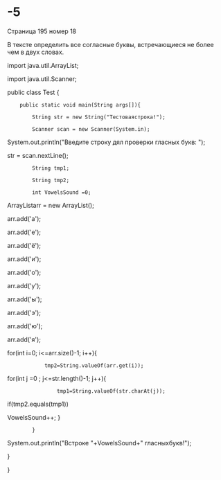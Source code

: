 # -5
Страница 195 номер 18

 В тексте определить все согласные буквы, встречающиеся не более чем в двух словах.
 

import java.util.ArrayList;

import java.util.Scanner;


public class Test {


        public static void main(String args[]){
        
            String str = new String("Тестоваястрока!");
            
            Scanner scan = new Scanner(System.in);
            
System.out.println("Введите строку дял проверки гласных букв: ");

str =  scan.nextLine();

            String tmp1;
            
            String tmp2;
            
            int VowelsSound =0;
            

ArrayList<Character>arr = new ArrayList<Character>();

arr.add('а');

arr.add('е');

arr.add('ё');

arr.add('и');

arr.add('о');

arr.add('у');

arr.add('ы');

arr.add('э');

arr.add('ю');

arr.add('я');

for(int i=0; i<=arr.size()-1; i++){

                tmp2=String.valueOf(arr.get(i));
                
for(int j =0 ; j<=str.length()-1; j++){

                    tmp1=String.valueOf(str.charAt(j));
                    
if(tmp2.equals(tmp1))

VowelsSound++;
                }
                
            }
            
System.out.println("Встроке "+VowelsSound+" гласныхбукв!"); 

}

}

